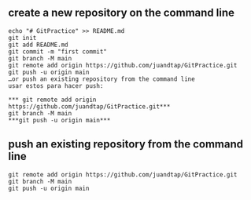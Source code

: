 ## create a new repository on the command line
```
echo "# GitPractice" >> README.md
git init
git add README.md
git commit -m "first commit"
git branch -M main
git remote add origin https://github.com/juandtap/GitPractice.git
git push -u origin main
…or push an existing repository from the command line
usar estos para hacer push:

*** git remote add origin https://github.com/juandtap/GitPractice.git***
git branch -M main
***git push -u origin main***
```

## push an existing repository from the command line


```
git remote add origin https://github.com/juandtap/GitPractice.git
git branch -M main
git push -u origin main

```
